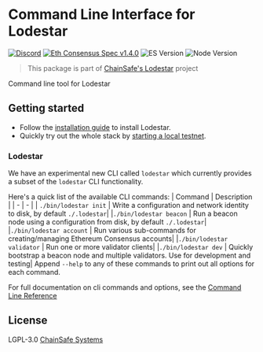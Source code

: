# Command Line Interface for Lodestar

[![Discord](https://img.shields.io/discord/593655374469660673.svg?label=Discord&logo=discord)](https://discord.gg/aMxzVcr)
[![Eth Consensus Spec v1.4.0](https://img.shields.io/badge/ETH%20consensus--spec-1.4.0-blue)](https://github.com/ethereum/consensus-specs/releases/tag/v1.4.0)
![ES Version](https://img.shields.io/badge/ES-2021-yellow)
![Node Version](https://img.shields.io/badge/node-12.x-green)

> This package is part of [ChainSafe's Lodestar](https://lodestar.chainsafe.io) project

Command line tool for Lodestar

## Getting started

- Follow the [installation guide](https://chainsafe.github.io/lodestar/) to install Lodestar.
- Quickly try out the whole stack by [starting a local testnet](https://chainsafe.github.io/lodestar/advanced-topics/setting-up-a-testnet/).

### Lodestar

We have an experimental new CLI called `lodestar` which currently provides a subset of the `lodestar` CLI functionality.

Here's a quick list of the available CLI commands:
| Command | Description |
| - | - |
| `./bin/lodestar init` | Write a configuration and network identity to disk, by default `./.lodestar`|
|`./bin/lodestar beacon` | Run a beacon node using a configuration from disk, by default `./.lodestar`|
|`./bin/lodestar account` | Run various sub-commands for creating/managing Ethereum Consensus accounts|
|`./bin/lodestar validator` | Run one or more validator clients|
|`./bin/lodestar dev` | Quickly bootstrap a beacon node and multiple validators. Use for development and testing|
Append `--help` to any of these commands to print out all options for each command.

For full documentation on cli commands and options, see the [Command Line Reference](https://chainsafe.github.io/lodestar/reference/cli/)

## License

LGPL-3.0 [ChainSafe Systems](https://chainsafe.io)

